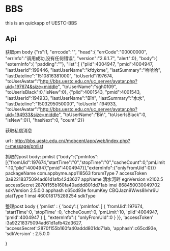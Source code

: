 # BBS

this is an quickapp of UESTC-BBS



## Api

获取pm body
{"rs":1,
"errcode":"",
"head":{
  "errCode":"00000000",
  "errInfo":"调用成功,没有任何错误",
  "version":"2.6.1.7",
  "alert":0},
"body":{
  "externInfo":{
    "padding":""},
  "list":[
    {"plid":4004947,
    "pmid":4004947,
    "lastUserId":199446,
    "lastUserName":"kfdykme",
    "lastSummary":"哈哈哈",
    "lastDateline":"1510816381000",
    "toUserId":197674,
    "toUserAvatar":"http://bbs.uestc.edu.cn/uc_server/avatar.php?uid=197674&size=middle",
    "toUserName":"sgh0109",
    "toUserIsBlack":0,"isNew":0},
    {"plid":4001543,
    "pmid":4001543,
    "lastUserId":194933,
    "lastUserName":"Вīń",
    "lastSummary":"水水",
    "lastDateline":"1503295050000",
    "toUserId":194933,
    "toUserAvatar":"http://bbs.uestc.edu.cn/uc_server/avatar.php?uid=194933&size=middle",
    "toUserName":"Вīń",
    "toUserIsBlack":0,
    "isNew":0}],
  "hasNext":0,
  "count":2}}

获取私信消息

url : http://bbs.uestc.edu.cn//mobcent/app/web/index.php?r=message/pmlist

抓取的post body:
pmlist	{"body":{"pmInfos":[{"fromUid":197674,"startTime":"0","stopTime":"0","cacheCount":0,"pmLimit":10,"plid":4004947,"pmid":4004947}],"externInfo":{"onlyFromUid":0}}}
packageName	com.appbyme.app118563
forumType	7
accessToken	3a92218375094ad61d1afb42d3627
appName	清水河畔
egnVersion	v2102.5
accessSecret	2870f155b160fa40addd801dd71ab
imei	868450030049702
sdkVersion	2.5.0.0
apphash	c65cd93e
forumKey	CBQJazn9Wws8Ivhr6U
platType	1
imsi	460018175289254
sdkType

整理post body
{
  'pmlist' : {
      'body':{
          'pmInfos':[
            {
                'fromUid':197674,
                'startTime':0,
                'stopTime' :0,
                'chcheCount':0,
                'pmLimit':10,
                'plid':4004947,
                'pmid':4004947
            }
          ],
          "externInfo":{
            "onlyFromUid":0
          }
      }},
  'accessToken' :3a92218375094ad61d1afb42d3627,
  'accessSecret':2870f155b160fa40addd801dd71ab,
  'apphash':c65cd93e,
  'sdkVersion' : 	2.5.0.0

}
